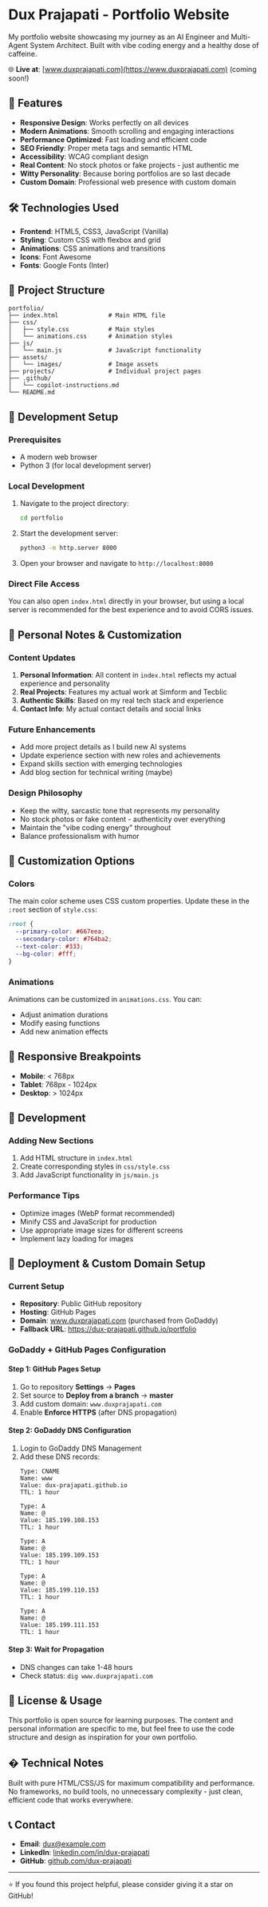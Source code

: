 # Dux Prajapati - Portfolio Website

My portfolio website showcasing my journey as an AI Engineer and Multi-Agent System Architect. Built with vibe coding energy and a healthy dose of caffeine.

🌐 **Live at**: [www.duxprajapati.com](https://www.duxprajapati.com) (coming soon!)

## 🚀 Features

- **Responsive Design**: Works perfectly on all devices
- **Modern Animations**: Smooth scrolling and engaging interactions
- **Performance Optimized**: Fast loading and efficient code
- **SEO Friendly**: Proper meta tags and semantic HTML
- **Accessibility**: WCAG compliant design
- **Real Content**: No stock photos or fake projects - just authentic me
- **Witty Personality**: Because boring portfolios are so last decade
- **Custom Domain**: Professional web presence with custom domain

## 🛠️ Technologies Used

- **Frontend**: HTML5, CSS3, JavaScript (Vanilla)
- **Styling**: Custom CSS with flexbox and grid
- **Animations**: CSS animations and transitions
- **Icons**: Font Awesome
- **Fonts**: Google Fonts (Inter)

## 📁 Project Structure

```
portfolio/
├── index.html              # Main HTML file
├── css/
│   ├── style.css           # Main styles
│   └── animations.css      # Animation styles
├── js/
│   └── main.js             # JavaScript functionality
├── assets/
│   └── images/             # Image assets
├── projects/               # Individual project pages
├── .github/
│   └── copilot-instructions.md
└── README.md
```

## 🚀 Development Setup

### Prerequisites

- A modern web browser
- Python 3 (for local development server)

### Local Development

1. Navigate to the project directory:
   ```bash
   cd portfolio
   ```

2. Start the development server:
   ```bash
   python3 -m http.server 8000
   ```

3. Open your browser and navigate to `http://localhost:8000`

### Direct File Access

You can also open `index.html` directly in your browser, but using a local server is recommended for the best experience and to avoid CORS issues.

## 📝 Personal Notes & Customization

### Content Updates

1. **Personal Information**: All content in `index.html` reflects my actual experience and personality
2. **Real Projects**: Features my actual work at Simform and Tecblic
3. **Authentic Skills**: Based on my real tech stack and experience
4. **Contact Info**: My actual contact details and social links

### Future Enhancements

- Add more project details as I build new AI systems
- Update experience section with new roles and achievements
- Expand skills section with emerging technologies
- Add blog section for technical writing (maybe)

### Design Philosophy

- Keep the witty, sarcastic tone that represents my personality
- No stock photos or fake content - authenticity over everything
- Maintain the "vibe coding energy" throughout
- Balance professionalism with humor

## 🎨 Customization Options

### Colors
The main color scheme uses CSS custom properties. Update these in the `:root` section of `style.css`:

```css
:root {
  --primary-color: #667eea;
  --secondary-color: #764ba2;
  --text-color: #333;
  --bg-color: #fff;
}
```

### Animations
Animations can be customized in `animations.css`. You can:
- Adjust animation durations
- Modify easing functions
- Add new animation effects

## 📱 Responsive Breakpoints

- **Mobile**: < 768px
- **Tablet**: 768px - 1024px
- **Desktop**: > 1024px

## 🔧 Development

### Adding New Sections

1. Add HTML structure in `index.html`
2. Create corresponding styles in `css/style.css`
3. Add JavaScript functionality in `js/main.js`

### Performance Tips

- Optimize images (WebP format recommended)
- Minify CSS and JavaScript for production
- Use appropriate image sizes for different screens
- Implement lazy loading for images

## 🚀 Deployment & Custom Domain Setup

### Current Setup
- **Repository**: Public GitHub repository
- **Hosting**: GitHub Pages
- **Domain**: www.duxprajapati.com (purchased from GoDaddy)
- **Fallback URL**: https://dux-prajapati.github.io/portfolio

### GoDaddy + GitHub Pages Configuration

#### Step 1: GitHub Pages Setup
1. Go to repository **Settings** → **Pages**
2. Set source to **Deploy from a branch** → **master**
3. Add custom domain: `www.duxprajapati.com`
4. Enable **Enforce HTTPS** (after DNS propagation)

#### Step 2: GoDaddy DNS Configuration
1. Login to GoDaddy DNS Management
2. Add these DNS records:
   ```
   Type: CNAME
   Name: www
   Value: dux-prajapati.github.io
   TTL: 1 hour
   
   Type: A
   Name: @
   Value: 185.199.108.153
   TTL: 1 hour
   
   Type: A
   Name: @
   Value: 185.199.109.153
   TTL: 1 hour
   
   Type: A
   Name: @
   Value: 185.199.110.153
   TTL: 1 hour
   
   Type: A
   Name: @
   Value: 185.199.111.153
   TTL: 1 hour
   ```

#### Step 3: Wait for Propagation
- DNS changes can take 1-48 hours
- Check status: `dig www.duxprajapati.com`

## 📄 License & Usage

This portfolio is open source for learning purposes. The content and personal information are specific to me, but feel free to use the code structure and design as inspiration for your own portfolio.

## � Technical Notes

Built with pure HTML/CSS/JS for maximum compatibility and performance. No frameworks, no build tools, no unnecessary complexity - just clean, efficient code that works everywhere.

## 📞 Contact

- **Email**: dux@example.com
- **LinkedIn**: [linkedin.com/in/dux-prajapati](https://linkedin.com/in/dux-prajapati)
- **GitHub**: [github.com/dux-prajapati](https://github.com/dux-prajapati)

---

⭐ If you found this project helpful, please consider giving it a star on GitHub!